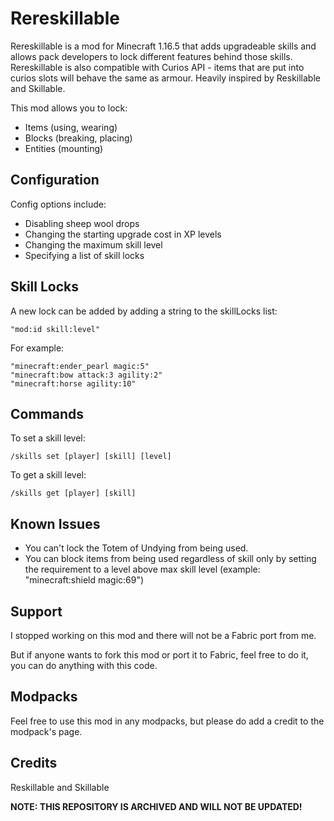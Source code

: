 # Rereskillable

Rereskillable is a mod for Minecraft 1.16.5 that adds upgradeable skills and allows pack developers to lock different features behind those skills. Rereskillable is also compatible with Curios API - items that are put into curios slots will behave the same as armour. Heavily inspired by Reskillable and Skillable.

This mod allows you to lock:
- Items (using, wearing)
- Blocks (breaking, placing)
- Entities (mounting)

## Configuration

Config options include:
- Disabling sheep wool drops
- Changing the starting upgrade cost in XP levels
- Changing the maximum skill level
- Specifying a list of skill locks

## Skill Locks

A new lock can be added by adding a string to the skillLocks list:
```
"mod:id skill:level"
```
For example:
```
"minecraft:ender_pearl magic:5"
"minecraft:bow attack:3 agility:2"
"minecraft:horse agility:10"
```

## Commands

To set a skill level:
```
/skills set [player] [skill] [level]
```
To get a skill level:
```
/skills get [player] [skill]
```

## Known Issues

- You can't lock the Totem of Undying from being used.
- You can block items from being used regardless of skill only by setting the requirement to a level above max skill level (example: "minecraft:shield magic:69")

## Support

I stopped working on this mod and there will not be a Fabric port from me.

But if anyone wants to fork this mod or port it to Fabric, feel free to do it, you can do anything with this code.

## Modpacks

Feel free to use this mod in any modpacks, but please do add a credit to the modpack's page.

## Credits

Reskillable and Skillable

**NOTE: THIS REPOSITORY IS ARCHIVED AND WILL NOT BE UPDATED!**
